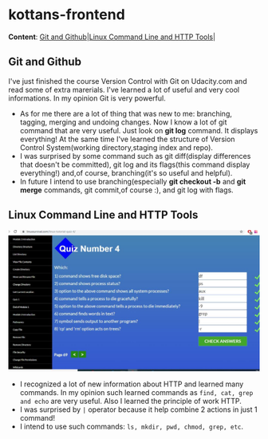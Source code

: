 # kottans-frontend
**Content**: [Git and Github](#git-and-github)|[Linux Command Line and HTTP Tools](#linux-command-line-and-http-tools)|
## Git and Github
I've just finished the course Version Control with Git on Udacity.com and read some of extra marerials. I've learned a lot of useful and very cool informations. In my opinion Git is very powerful.
- As for me there are a lot of thing that was new to me: branching, tagging, merging and undoing changes. Now I know a lot of git command that are very useful. Just look on **git log** command. It displays everything! At the same time I've learned the structure of Version Control System(working directory,staging index and repo). 
- I was surprised by some command such as git diff(display differences that doesn't be committed), git log and its flags(this command display everything!) and,of course, branching(it's so useful and helpful).
- In future I intend to use branching(especially **git checkout -b** and **git merge** commands, git commit,of course :), and git log with flags.
## Linux Command Line and HTTP Tools
![Sc1](/task_linux_cli/photo_2019-09-17_21-21-59.jpg)
- I recognized a lot of new information about HTTP and learned many commands. In my opinion such learned commands as ```find, cat, grep and echo``` are very useful. Also I learned the principle of work HTTP.
- I was surprised by ```|``` operator because it help combine 2 actions in just 1 command!
- I intend to use such commands: ```ls, mkdir, pwd, chmod, grep, etc```.
